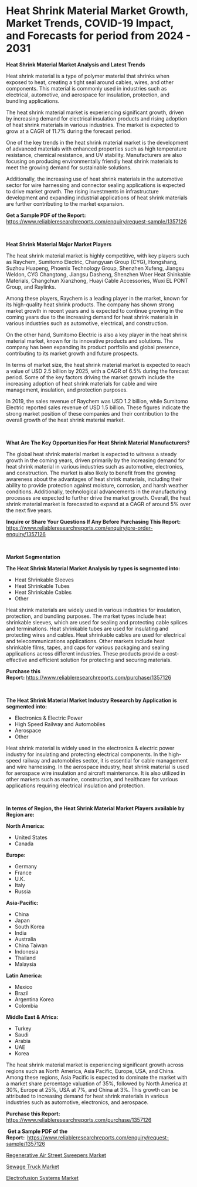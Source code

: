 <p><h1>Heat Shrink Material Market Growth, Market Trends, COVID-19 Impact, and Forecasts for period from 2024 - 2031</h1></p><p><strong>Heat Shrink Material Market Analysis and Latest Trends</strong></p>
<p><p>Heat shrink material is a type of polymer material that shrinks when exposed to heat, creating a tight seal around cables, wires, and other components. This material is commonly used in industries such as electrical, automotive, and aerospace for insulation, protection, and bundling applications.</p><p>The heat shrink material market is experiencing significant growth, driven by increasing demand for electrical insulation products and rising adoption of heat shrink materials in various industries. The market is expected to grow at a CAGR of 11.7% during the forecast period.</p><p>One of the key trends in the heat shrink material market is the development of advanced materials with enhanced properties such as high temperature resistance, chemical resistance, and UV stability. Manufacturers are also focusing on producing environmentally friendly heat shrink materials to meet the growing demand for sustainable solutions.</p><p>Additionally, the increasing use of heat shrink materials in the automotive sector for wire harnessing and connector sealing applications is expected to drive market growth. The rising investments in infrastructure development and expanding industrial applications of heat shrink materials are further contributing to the market expansion.</p></p>
<p><strong>Get a Sample PDF of the Report:&nbsp;</strong> <a href="https://www.reliableresearchreports.com/enquiry/request-sample/1357126">https://www.reliableresearchreports.com/enquiry/request-sample/1357126</a></p>
<p>&nbsp;</p>
<p><strong>Heat Shrink Material Major Market Players</strong></p>
<p><p>The heat shrink material market is highly competitive, with key players such as Raychem, Sumitomo Electric, Changyuan Group (CYG), Hongshang, Suzhou Huapeng, Phoenix Technology Group, Shenzhen Xufeng, Jiangsu Weldon, CYG Changtong, Jiangsu Dasheng, Shenzhen Woer Heat Shinkable Materials, Changchun Xianzhong, Huayi Cable Accessories, Wuxi EL PONT Group, and Raylinks.</p><p>Among these players, Raychem is a leading player in the market, known for its high-quality heat shrink products. The company has shown strong market growth in recent years and is expected to continue growing in the coming years due to the increasing demand for heat shrink materials in various industries such as automotive, electrical, and construction.</p><p>On the other hand, Sumitomo Electric is also a key player in the heat shrink material market, known for its innovative products and solutions. The company has been expanding its product portfolio and global presence, contributing to its market growth and future prospects.</p><p>In terms of market size, the heat shrink material market is expected to reach a value of USD 2.5 billion by 2025, with a CAGR of 6.5% during the forecast period. Some of the key factors driving the market growth include the increasing adoption of heat shrink materials for cable and wire management, insulation, and protection purposes.</p><p>In 2019, the sales revenue of Raychem was USD 1.2 billion, while Sumitomo Electric reported sales revenue of USD 1.5 billion. These figures indicate the strong market position of these companies and their contribution to the overall growth of the heat shrink material market.</p></p>
<p>&nbsp;</p>
<p><strong>What Are The Key Opportunities For Heat Shrink Material Manufacturers?</strong></p>
<p><p>The global heat shrink material market is expected to witness a steady growth in the coming years, driven primarily by the increasing demand for heat shrink material in various industries such as automotive, electronics, and construction. The market is also likely to benefit from the growing awareness about the advantages of heat shrink materials, including their ability to provide protection against moisture, corrosion, and harsh weather conditions. Additionally, technological advancements in the manufacturing processes are expected to further drive the market growth. Overall, the heat shrink material market is forecasted to expand at a CAGR of around 5% over the next five years.</p></p>
<p><strong>Inquire or Share Your Questions If Any Before Purchasing This Report:</strong> <a href="https://www.reliableresearchreports.com/enquiry/pre-order-enquiry/1357126">https://www.reliableresearchreports.com/enquiry/pre-order-enquiry/1357126</a></p>
<p>&nbsp;</p>
<p><strong>Market Segmentation</strong></p>
<p><strong>The Heat Shrink Material Market Analysis by types is segmented into:</strong></p>
<p><ul><li>Heat Shrinkable Sleeves</li><li>Heat Shrinkable Tubes</li><li>Heat Shrinkable Cables</li><li>Other</li></ul></p>
<p><p>Heat shrink materials are widely used in various industries for insulation, protection, and bundling purposes. The market types include heat shrinkable sleeves, which are used for sealing and protecting cable splices and terminations. Heat shrinkable tubes are used for insulating and protecting wires and cables. Heat shrinkable cables are used for electrical and telecommunications applications. Other markets include heat shrinkable films, tapes, and caps for various packaging and sealing applications across different industries. These products provide a cost-effective and efficient solution for protecting and securing materials.</p></p>
<p><strong>Purchase this Report:&nbsp;</strong><a href="https://www.reliableresearchreports.com/purchase/1357126">https://www.reliableresearchreports.com/purchase/1357126</a></p>
<p>&nbsp;</p>
<p><strong>The Heat Shrink Material Market Industry Research by Application is segmented into:</strong></p>
<p><ul><li>Electronics & Electric Power</li><li>High Speed Railway and Automobiles</li><li>Aerospace</li><li>Other</li></ul></p>
<p><p>Heat shrink material is widely used in the electronics & electric power industry for insulating and protecting electrical components. In the high-speed railway and automobiles sector, it is essential for cable management and wire harnessing. In the aerospace industry, heat shrink material is used for aerospace wire insulation and aircraft maintenance. It is also utilized in other markets such as marine, construction, and healthcare for various applications requiring electrical insulation and protection.</p></p>
<p>&nbsp;</p>
<p><strong>In terms of Region, the Heat Shrink Material Market Players available by Region are:</strong></p>
<p>
    <p> <strong> North America: </strong>
        <ul>
            <li>United States</li>
            <li>Canada</li>
        </ul>
        </p> 
    <p> <strong> Europe: </strong>
        <ul>
            <li>Germany</li>
            <li>France</li>
            <li>U.K.</li>
            <li>Italy</li>
            <li>Russia</li>
        </ul>
        </p> 
    <p> <strong> Asia-Pacific: </strong>
        <ul>
            <li>China</li>
            <li>Japan</li>
            <li>South Korea</li>
            <li>India</li>
            <li>Australia</li>
            <li>China Taiwan</li>
            <li>Indonesia</li>
            <li>Thailand</li>
            <li>Malaysia</li>
        </ul>
        </p> 
    <p> <strong> Latin America: </strong>
        <ul>
            <li>Mexico</li>
            <li>Brazil</li>
            <li>Argentina Korea</li>
            <li>Colombia</li>
        </ul>
        </p> 
    <p> <strong> Middle East & Africa: </strong>
        <ul>
            <li>Turkey</li>
            <li>Saudi</li>
            <li>Arabia</li>
            <li>UAE</li>
            <li>Korea</li>
        </ul>
    </p>
    </p>
<p><p>The heat shrink material market is experiencing significant growth across regions such as North America, Asia Pacific, Europe, USA, and China. Among these regions, Asia Pacific is expected to dominate the market with a market share percentage valuation of 35%, followed by North America at 30%, Europe at 25%, USA at 7%, and China at 3%. This growth can be attributed to increasing demand for heat shrink materials in various industries such as automotive, electronics, and aerospace.</p></p>
<p><strong>Purchase this Report: </strong><a href="https://www.reliableresearchreports.com/purchase/1357126">https://www.reliableresearchreports.com/purchase/1357126</a></p>
<p>&nbsp;<strong>Get a Sample PDF of the Report:&nbsp;&nbsp;</strong><a href="https://www.reliableresearchreports.com/enquiry/request-sample/1357126">https://www.reliableresearchreports.com/enquiry/request-sample/1357126</a></p>
<p><strong></strong></p>
<p><p><a href="https://view.publitas.com/reportprime-1/regenerative-air-street-sweepers-market-size-share-trends-analysis-report-by-material-by-type-by-end-user-by-region-and-segment-forecasts-2023-2030/">Regenerative Air Street Sweepers Market</a></p><p><a href="https://view.publitas.com/reportprime-1/sewage-truck-market-size-2023-2030-global-industrial-analysis-key-geographical-regions-market-share-top-key-players-product-types-and-forecast-research-report/">Sewage Truck Market</a></p><p><a href="https://view.publitas.com/reportprime-1/electrofusion-systems-market-size-and-growth-market-segmentation-regional-and-country-breakdowns-and-market-trends-for-period-from-2023-2030/">Electrofusion Systems Market</a></p></p>